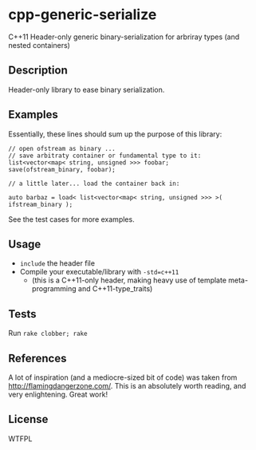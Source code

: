 cpp-generic-serialize
=====================

C++11 Header-only generic binary-serialization for arbriray types (and nested containers)

Description
----------- 

Header-only library to ease binary serialization.

Examples
--------

Essentially, these lines should sum up the purpose of this library:

    // open ofstream as binary ...
    // save arbitraty container or fundamental type to it:
    list<vector<map< string, unsigned >>> foobar;
    save(ofstream_binary, foobar);
    
    // a little later... load the container back in:
    
    auto barbaz = load< list<vector<map< string, unsigned >>> >( ifstream_binary );

See the test cases for more examples.

Usage
-----

* `include` the header file
* Compile your executable/library with `-std=c++11`
    * (this is a C++11-only header, making heavy use of template meta-programming and C++11-type_traits)

Tests
-----

Run `rake clobber; rake`

References
----------

A lot of inspiration (and a mediocre-sized bit of code) was taken from http://flamingdangerzone.com/. This is an absolutely worth reading, and very enlightening. Great work!

License
-------

WTFPL
